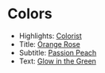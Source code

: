 # Colors

- Highlights: [Colorist](https://www.colourlovers.com/color/FB9C5A/colorist)
- Title: [Orange Rose](https://www.colourlovers.com/color/FCC755/Orange_Rose)
- Subtitle: [Passion Peach](https://www.colourlovers.com/color/FF516C/passion_peach)
- Text: [Glow in the Green](https://www.colourlovers.com/color/24C9A9/glow_in_the_green)
 
